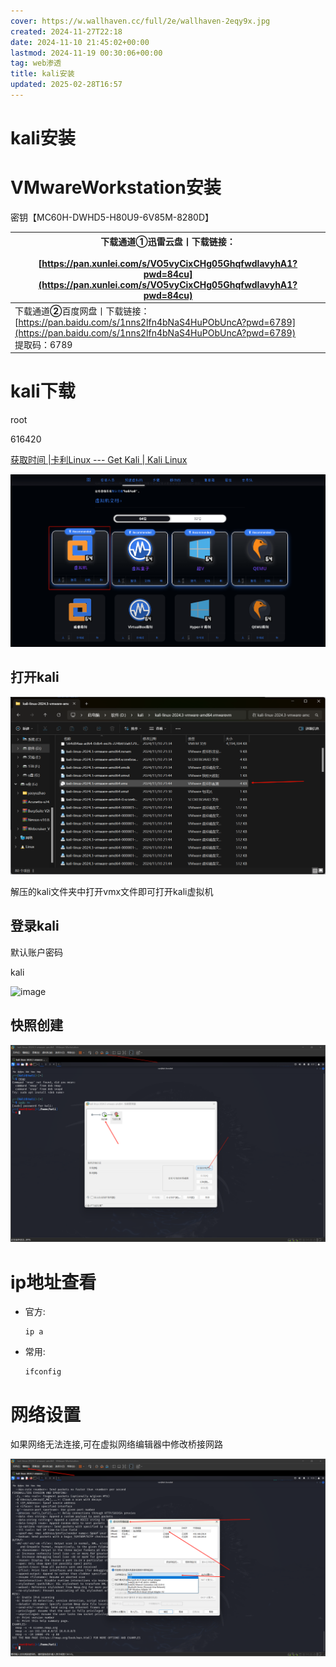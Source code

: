 ```yaml
---
cover: https://w.wallhaven.cc/full/2e/wallhaven-2eqy9x.jpg
created: 2024-11-27T22:18
date: 2024-11-10 21:45:02+00:00
lastmod: 2024-11-19 00:30:06+00:00
tag: web渗透
title: kali安装
updated: 2025-02-28T16:57
---
```




# kali安装

# VMwareWorkstation安装

密钥【MC60H-DWHD5-H80U9-6V85M-8280D】

|下载通道**①**迅雷云盘丨下载链接：<br /><br />[https://pan.xunlei.com/s/VO5vyCixCHg05GhqfwdlavyhA1?pwd=84cu](https://pan.xunlei.com/s/VO5vyCixCHg05GhqfwdlavyhA1?pwd=84cu)|
| ----------------------------------------------|
|下载通道**②**百度网盘丨下载链接：<br />[https://pan.baidu.com/s/1nns2lfn4bNaS4HuPObUncA?pwd=6789](https://pan.baidu.com/s/1nns2lfn4bNaS4HuPObUncA?pwd=6789)<br />提取码：6789|

# kali下载

root

616420

[获取时间 |卡利Linux --- Get Kali | Kali Linux](https://www.kali.org/get-kali/#kali-virtual-machines)

​![image](assets/image-20241110214823-sfrmvzx.png)​

## 打开kali

​![image](assets/image-20241110215337-oowx52z.png)​

解压的kali文件夹中打开vmx文件即可打开kali虚拟机

## 登录kali

默认账户密码

kali

​![image](assets/image-20241110215510-fvls1dv.png)​

## 快照创建

​![image](assets/image-20241110215211-og124ym.png)​

# ip地址查看

* 官方:

  ```undefined
  ip a
  ```

* 常用:

  ```undefined
  ifconfig
  ```

# 网络设置

如果网络无法连接,可在虚拟网络编辑器中修改桥接网路

​![image](assets/image-20241110225614-jafdz4t.png)​
